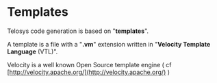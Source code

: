 # Templates

Telosys code generation is based on "**templates**". 

A template is a file with a "**.vm**" extension written in "**Velocity Template Language** \(VTL\)".

Velocity is a well known Open Source template engine \( cf [http://velocity.apache.org/](http://velocity.apache.org/) \) 

